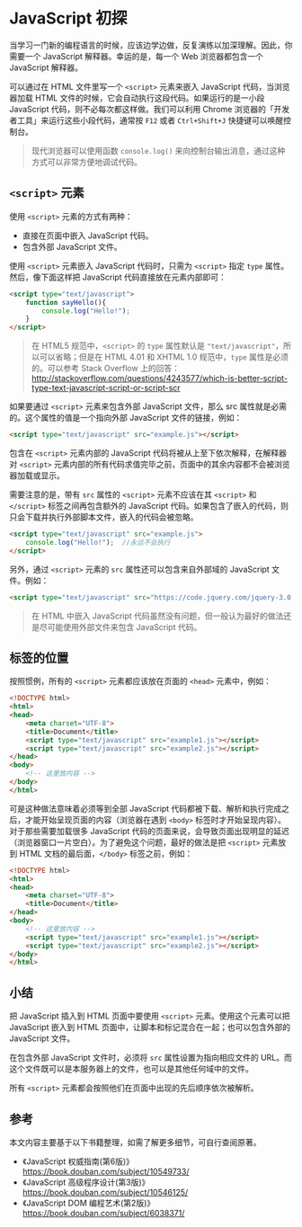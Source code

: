 # JavaScript 初探

当学习一门新的编程语言的时候，应该边学边做，反复演练以加深理解。因此，你需要一个 JavaScript 解释器。幸运的是，每一个 Web 浏览器都包含一个 JavaScript 解释器。

可以通过在 HTML 文件里写一个 `<script>` 元素来嵌入 JavaScript 代码，当浏览器加载 HTML 文件的时候，它会自动执行这段代码。如果运行的是一小段 JavaScript 代码，则不必每次都这样做。我们可以利用 Chrome 浏览器的「开发者工具」来运行这些小段代码，通常按 `F12` 或者 `Ctrl+Shift+J` 快捷键可以唤醒控制台。

> 现代浏览器可以使用函数 `console.log()` 来向控制台输出消息，通过这种方式可以非常方便地调试代码。

## `<script>` 元素

使用 `<script>` 元素的方式有两种：

- 直接在页面中嵌入 JavaScript 代码。
- 包含外部 JavaScript 文件。
 
使用 `<script>` 元素嵌入 JavaScript 代码时，只需为 `<script>` 指定 `type` 属性。然后，像下面这样把 JavaScript 代码直接放在元素内部即可：

``` html
<script type="text/javascript">
    function sayHello(){
        console.log("Hello!");
    }
</script>
```

> 在 HTML5 规范中，`<script>` 的 `type` 属性默认是 `"text/javascript"`，所以可以省略；但是在 HTML 4.01 和 XHTML 1.0 规范中，`type` 属性是必须的。可以参考 Stack Overflow 上的回答：http://stackoverflow.com/questions/4243577/which-is-better-script-type-text-javascript-script-or-script-scr

如果要通过 `<script>` 元素来包含外部 JavaScript 文件，那么 src 属性就是必需的。这个属性的值是一个指向外部 JavaScript 文件的链接，例如：

``` html
<script type="text/javascript" src="example.js"></script>
```

包含在 `<script>` 元素内部的 JavaScript 代码将被从上至下依次解释，在解释器对 `<script>` 元素内部的所有代码求值完毕之前，页面中的其余内容都不会被浏览器加载或显示。

需要注意的是，带有 `src` 属性的 `<script>` 元素不应该在其 `<script>` 和 `</script>` 标签之间再包含额外的 JavaScript 代码。如果包含了嵌入的代码，则只会下载并执行外部脚本文件，嵌入的代码会被忽略。

``` html
<script type="text/javascript" src="example.js">
    console.log("Hello!");  //永远不会执行
</script>  
```

另外，通过 `<script>` 元素的 `src` 属性还可以包含来自外部域的 JavaScript 文件。例如：

``` html
<script type="text/javascript" src="https://code.jquery.com/jquery-3.0.0.min.js"></script>
```

> 在 HTML 中嵌入 JavaScript 代码虽然没有问题，但一般认为最好的做法还是尽可能使用外部文件来包含 JavaScript 代码。

## 标签的位置

按照惯例，所有的 `<script>` 元素都应该放在页面的 `<head>` 元素中，例如：

``` html
<!DOCTYPE html>
<html>
<head>
    <meta charset="UTF-8">
    <title>Document</title>
    <script type="text/javascript" src="example1.js"></script>
    <script type="text/javascript" src="example2.js"></script>
</head>
<body>
    <!-- 这里放内容 -->
</body>
</html>
```

可是这种做法意味着必须等到全部 JavaScript 代码都被下载、解析和执行完成之后，才能开始呈现页面的内容（浏览器在遇到 `<body>` 标签时才开始呈现内容）。对于那些需要加载很多 JavaScript 代码的页面来说，会导致页面出现明显的延迟（浏览器窗口一片空白）。为了避免这个问题，最好的做法是把 `<script>` 元素放到 HTML 文档的最后面，`</body>` 标签之前，例如：

``` html
<!DOCTYPE html>
<html>
<head>
    <meta charset="UTF-8">
    <title>Document</title>
</head>
<body>
    <!-- 这里放内容 -->
    <script type="text/javascript" src="example1.js"></script>
    <script type="text/javascript" src="example2.js"></script>
</body>
</html>
```

## 小结

把 JavaScript 插入到 HTML 页面中要使用 `<script>` 元素。使用这个元素可以把 JavaScript 嵌入到 HTML 页面中，让脚本和标记混合在一起；也可以包含外部的 JavaScript 文件。

在包含外部 JavaScript 文件时，必须将 `src` 属性设置为指向相应文件的 URL。而这个文件既可以是本服务器上的文件，也可以是其他任何域中的文件。

所有 `<script>` 元素都会按照他们在页面中出现的先后顺序依次被解析。

## 参考

本文内容主要基于以下书籍整理，如需了解更多细节，可自行查阅原著。

- 《JavaScript 权威指南(第6版)》https://book.douban.com/subject/10549733/
- 《JavaScript 高级程序设计(第3版)》https://book.douban.com/subject/10546125/
- 《JavaScript DOM 编程艺术(第2版)》https://book.douban.com/subject/6038371/